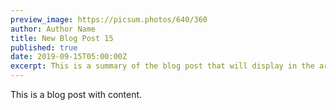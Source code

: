 ```yaml
---
preview_image: https://picsum.photos/640/360
author: Author Name
title: New Blog Post 15
published: true
date: 2019-09-15T05:00:00Z
excerpt: This is a summary of the blog post that will display in the article list.
---
```


This is a blog post with content.